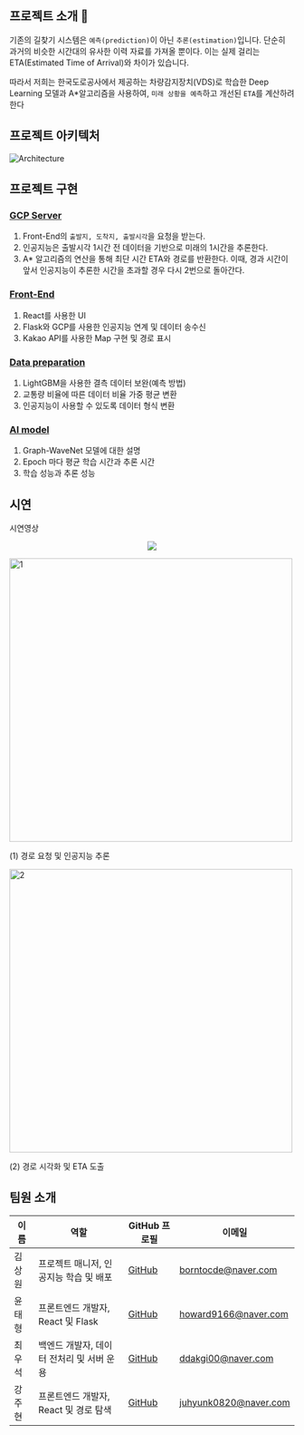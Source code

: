 ## 프로젝트 소개 👋

기존의 길찾기 시스템은 ``예측(prediction)``이 아닌 ``추론(estimation)``입니다. 단순히 과거의 비슷한 시간대의 유사한 이력 자료를 가져올 뿐이다. 이는 실제 걸리는 ETA(Estimated Time of Arrival)와 차이가 있습니다.

따라서 저희는 한국도로공사에서 제공하는 차량감지장치(VDS)로 학습한 Deep Learning 모델과 A*알고리즘을 사용하여, ``미래 상황을 예측``하고 개선된 ``ETA``를 계산하려 한다

## 프로젝트 아키텍처

![Architecture](https://github.com/YunTaeng/Cap_map/assets/52120957/0e861bd5-de79-4dd8-a1d1-ac66a2785e5a)
## 프로젝트 구현

### [GCP Server](https://github.com/AI-based-ETA/GCP-Server)
1. Front-End의 ``출발지, 도착지, 출발시각``을 요청을 받는다.
2. 인공지능은 출발시각 1시간 전 데이터을 기반으로 미래의 1시간을 추론한다.
3. A* 알고리즘의 연산을 통해 최단 시간 ETA와 경로를 반환한다. 이때, 경과 시간이 앞서 인공지능이 추론한 시간을 초과할 경우 다시 2번으로 돌아간다.

### [Front-End](https://github.com/AI-based-ETA/Capstone_Kakaomap)
1. React를 사용한 UI
2. Flask와 GCP를 사용한 인공지능 연계 및 데이터 송수신
3. Kakao API를 사용한 Map 구현 및 경로 표시

### [Data preparation](https://github.com/AI-based-ETA/Preprocessing)
1. LightGBM을 사용한 결측 데이터 보완(예측 방법)
2. 교통량 비율에 따른 데이터 비율 가중 평균 변환
3. 인공지능이 사용할 수 있도록 데이터 형식 변환

### [AI model](https://github.com/AI-based-ETA/pretrained_AI_Model/tree/main)
1. Graph-WaveNet 모델에 대한 설명
2. Epoch 마다 평균 학습 시간과 추론 시간
3. 학습 성능과 추론 성능

## 시연
시연영상
<p align="center">
<img src="https://github.com/YunTaeng/Cap_map/assets/52120957/68d35d5c-2773-4f49-accc-40dedf7b44f5">
</p>
<img width="500" alt="1" src="https://github.com/AI-based-ETA/.github/assets/65798779/c7e51af5-dfc3-4f5e-abf0-5602a7f5ec6e">

(1) 경로 요청 및 인공지능 추론

<img width="500" alt="2" src="https://github.com/AI-based-ETA/.github/assets/65798779/8b8ee40c-cfd8-4799-9413-949df2f95b37">

(2) 경로 시각화 및 ETA 도출

## 팀원 소개

| 이름 | 역할 | GitHub 프로필 | 이메일 |
|------|------|----------------|--------|
| 김상원 | 프로젝트 매니저, 인공지능 학습 및 배포 | [GitHub](https://github.com/daydream-er) | borntocde@naver.com |
| 윤태형 | 프론트엔드 개발자, React 및 Flask | [GitHub](https://github.com/YunTaeng) | howard9166@naver.com |
| 최우석 | 백엔드 개발자, 데이터 전처리 및 서버 운용 | [GitHub](https://github.com/ddakgi00) | ddakgi00@naver.com |
| 강주현 | 프론트엔드 개발자, React 및 경로 탐색 | [GitHub](https://github.com/juhyunk0820) | juhyunk0820@naver.com |
